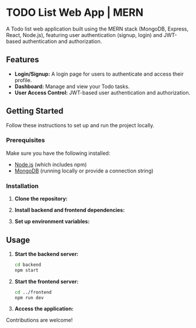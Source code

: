 # TODO List Web App | MERN 

A Todo list web application built using the MERN stack (MongoDB, Express, React, Node.js), featuring user authentication (signup, login) and JWT-based authentication and authorization.



## Features

- **Login/Signup:** A login page for users to authenticate and access their profile.
- **Dashboard:** Manage and view your Todo tasks.
- **User Access Control:** JWT-based user authentication and authorization.

## Getting Started

Follow these instructions to set up and run the project locally.

### Prerequisites

Make sure you have the following installed:

- [Node.js](https://nodejs.org/) (which includes npm)
- [MongoDB](https://www.mongodb.com/) (running locally or provide a connection string)

### Installation

1. **Clone the repository:**

2. **Install backend and frontend dependencies:**

3. **Set up environment variables:**

## Usage

1. **Start the backend server:**

    ```bash
    cd backend
    npm start
    ```

2. **Start the frontend server:**

    ```bash
    cd ../frontend
    npm run dev
    ```

3. **Access the application:**

Contributions are welcome!
